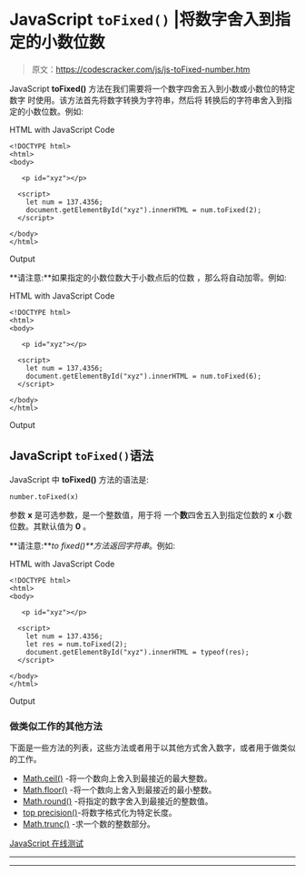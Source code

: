 # JavaScript `toFixed()` |将数字舍入到指定的小数位数

> 原文：<https://codescracker.com/js/js-toFixed-number.htm>

JavaScript **toFixed()** 方法在我们需要将一个数字四舍五入到小数或小数位的特定数字 时使用。该方法首先将数字转换为字符串，然后将 转换后的字符串舍入到指定的小数位数。例如:

HTML with JavaScript Code

```
<!DOCTYPE html>
<html>
<body>

   <p id="xyz"></p>

  <script>
    let num = 137.4356;
    document.getElementById("xyz").innerHTML = num.toFixed(2);
  </script>

</body>
</html>
```

Output

**请注意:**如果指定的小数位数大于小数点后的位数 ，那么将自动加零。例如:

HTML with JavaScript Code

```
<!DOCTYPE html>
<html>
<body>

   <p id="xyz"></p>

  <script>
    let num = 137.4356;
    document.getElementById("xyz").innerHTML = num.toFixed(6);
  </script>

</body>
</html>
```

Output

## JavaScript `toFixed()`语法

JavaScript 中 **toFixed()** 方法的语法是:

```
number.toFixed(x)
```

参数 **x** 是可选参数，是一个整数值，用于将 一个**数**四舍五入到指定位数的 **x** 小数位数。其默认值为 **0** 。

**请注意:****to fixed()**方法返回*字符串*。例如:

HTML with JavaScript Code

```
<!DOCTYPE html>
<html>
<body>

   <p id="xyz"></p>

  <script>
    let num = 137.4356;
    let res = num.toFixed(2);
    document.getElementById("xyz").innerHTML = typeof(res);
  </script>

</body>
</html>
```

Output

### 做类似工作的其他方法

下面是一些方法的列表，这些方法或者用于以其他方式舍入数字，或者用于做类似的工作。

*   [Math.ceil()](/js/js-Math-ceil.htm) -将一个数向上舍入到最接近的最大整数。
*   [Math.floor()](/js/js-Math-floor.htm) -将一个数向上舍入到最接近的最小整数。
*   [Math.round()](/js/js-Math-round.htm) -将指定的数字舍入到最接近的整数值。
*   [top precision()](/js/js-toPrecision-number.htm)-将数字格式化为特定长度。
*   [Math.trunc()](/js/js-Math-trunc.htm) -求一个数的整数部分。

[JavaScript 在线测试](/exam/showtest.php?subid=6)

* * *

* * *